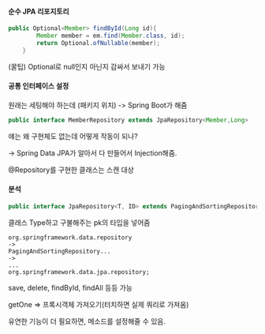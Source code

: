####  순수 JPA 리포지토리

````java
public Optional<Member> findById(Long id){
        Member member = em.find(Member.class, id);
        return Optional.ofNullable(member);
    }
````

 (꿀팁) Optional로 null인지 아닌지 감싸서 보내기 가능



#### 공통 인터페이스 설정

원래는 세팅해야 하는데 (패키지 위치) -> Spring Boot가 해줌

````java
public interface MemberRepository extends JpaRepository<Member,Long>
````

얘는 왜 구현체도 없는데 어떻게 작동이 되나?

-> Spring Data JPA가 알아서 다 만들어서 Injection해줌.



@Repository를 구현한 클래스는 스캔 대상



#### 분석

````java
public interface JpaRepository<T, ID> extends PagingAndSortingRepository<T, ID>, QueryByExampleExecutor<T> 
````

클래스 Type하고 구불해주는 pk의 타입을 넣어줌



```
org.springframework.data.repository
->
PagingAndSortingRepository...
->
...
org.springframework.data.jpa.repository;
```

save, delete, findById, findAll 등등 가능

 getOne => 프록시객체 가져오기(터치하면 실제 쿼리로 가져옴)

유연한 기능이 더 필요하면, 메소드를 설정해줄 수 있음.